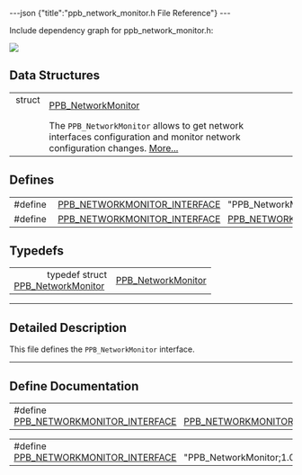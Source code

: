 ---json {"title":"ppb_network_monitor.h File Reference"} ---

Include dependency graph for ppb_network_monitor.h:

![](/docs/native-client/pepper_beta/c/ppb__network__monitor_8h__incl.png)

## Data Structures

<table><tbody><tr class="odd"><td style="text-align: right;">struct  </td><td><a href="/docs/native-client/pepper_beta/c/struct_p_p_b___network_monitor__1__0/" class="el">PPB_NetworkMonitor</a></td></tr><tr class="even"><td style="text-align: right;"> </td><td>The <code>PPB_NetworkMonitor</code> allows to get network interfaces configuration and monitor network configuration changes. <a href="/docs/native-client/pepper_beta/c/struct_p_p_b___network_monitor__1__0#details">More...</a><br />
</td></tr></tbody></table>

## Defines

<table><tbody><tr class="odd"><td style="text-align: right;">#define </td><td><a href="/docs/native-client/pepper_beta/c/ppb__network__monitor_8h#aa1c835159cc390a53f853281e62a969f" class="el">PPB_NETWORKMONITOR_INTERFACE</a>   "PPB_NetworkMonitor;1.0"</td></tr><tr class="even"><td style="text-align: right;">#define </td><td><a href="/docs/native-client/pepper_beta/c/ppb__network__monitor_8h#a1a8be64663de54d6d189673531f93008" class="el">PPB_NETWORKMONITOR_INTERFACE</a>   <a href="/docs/native-client/pepper_beta/c/ppb__network__monitor_8h#aa1c835159cc390a53f853281e62a969f" class="el">PPB_NETWORKMONITOR_INTERFACE</a></td></tr></tbody></table>

## Typedefs

<table><tbody><tr class="odd"><td style="text-align: right;">typedef struct<br />
<a href="/docs/native-client/pepper_beta/c/struct_p_p_b___network_monitor__1__0/" class="el">PPB_NetworkMonitor</a> </td><td><a href="/docs/native-client/pepper_beta/c/group___interfaces#ga873d8c5cd49f7b3c8ad5b4caabd1e8e6" class="el">PPB_NetworkMonitor</a></td></tr></tbody></table>

---

<span id="details" class="anchor" style="margin: 0;"></span>

## Detailed Description

This file defines the `PPB_NetworkMonitor` interface.

---

## Define Documentation

<span id="a1a8be64663de54d6d189673531f93008" class="anchor" style="margin: 0;"></span>

<table><tbody><tr class="odd"><td>#define <a href="/docs/native-client/pepper_beta/c/ppb__network__monitor_8h#a1a8be64663de54d6d189673531f93008" class="el">PPB_NETWORKMONITOR_INTERFACE</a>   <a href="/docs/native-client/pepper_beta/c/ppb__network__monitor_8h#aa1c835159cc390a53f853281e62a969f" class="el">PPB_NETWORKMONITOR_INTERFACE</a></td></tr></tbody></table>

<span id="aa1c835159cc390a53f853281e62a969f" class="anchor" style="margin: 0;"></span>

<table><tbody><tr class="odd"><td>#define <a href="/docs/native-client/pepper_beta/c/ppb__network__monitor_8h#aa1c835159cc390a53f853281e62a969f" class="el">PPB_NETWORKMONITOR_INTERFACE</a>   "PPB_NetworkMonitor;1.0"</td></tr></tbody></table>
